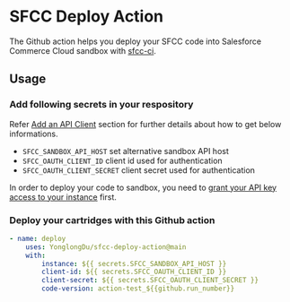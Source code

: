 # SFCC Deploy Action

The Github action helps you deploy your SFCC code into Salesforce Commerce Cloud sandbox with [sfcc-ci](https://github.com/SalesforceCommerceCloud/sfcc-ci).

## Usage

### Add following secrets in your respository

Refer [Add an API Client](https://documentation.b2c.commercecloud.salesforce.com/DOC2/topic/com.demandware.dochelp/content/b2c_commerce/topics/account_manager/b2c_account_manager_add_api_client_id.html) section for further details about how to get below informations.

-   `SFCC_SANDBOX_API_HOST` set alternative sandbox API host
-   `SFCC_OAUTH_CLIENT_ID` client id used for authentication
-   `SFCC_OAUTH_CLIENT_SECRET` client secret used for authentication

In order to deploy your code to sandbox, you need to [grant your API key access to your instance](https://github.com/SalesforceCommerceCloud/sfcc-ci#grant-your-api-key-access-to-your-instances) first.

### Deploy your cartridges with this Github action

```yaml
- name: deploy
    uses: YonglongDu/sfcc-deploy-action@main
    with:
        instance: ${{ secrets.SFCC_SANDBOX_API_HOST }}
        client-id: ${{ secrets.SFCC_OAUTH_CLIENT_ID }}
        client-secret: ${{ secrets.SFCC_OAUTH_CLIENT_SECRET }}
        code-version: action-test_${{github.run_number}}
```
